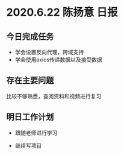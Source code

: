 # 2020.6.22 陈扬意 日报

## 今日完成任务

- 学会设置反向代理，跨域支持
- 学会使用axios传递数据以及接受数据



## 存在主要问题

比较不够熟悉，查阅资料和视频进行复习



## 明日工作计划

- 跟随老师进行学习

- 继续写项目

  